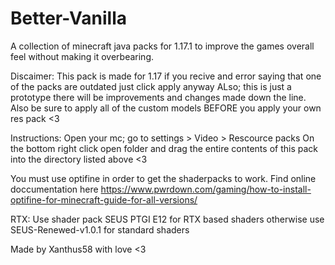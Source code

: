 # Better-Vanilla
 A collection of minecraft java packs for 1.17.1 to improve the games overall feel without making it overbearing.


Discaimer:
This pack is made for 1.17 if you recive and error saying that one of the packs are outdated just click apply anyway
ALso; this is just a prototype there will be improvements and changes made down the line. Also be sure to apply all of the custom models BEFORE you apply your own res pack <3

Instructions:
Open your mc; go to settings > Video > Rescource packs 
On the bottom right click open folder and drag the entire contents of this pack into the directory listed above <3

You must use optifine in order to get the shaderpacks to work. Find online doccumentation here https://www.pwrdown.com/gaming/how-to-install-optifine-for-minecraft-guide-for-all-versions/


RTX:
Use shader pack SEUS PTGI E12 for RTX based shaders
otherwise use SEUS-Renewed-v1.0.1 for standard shaders

Made by Xanthus58 with love <3